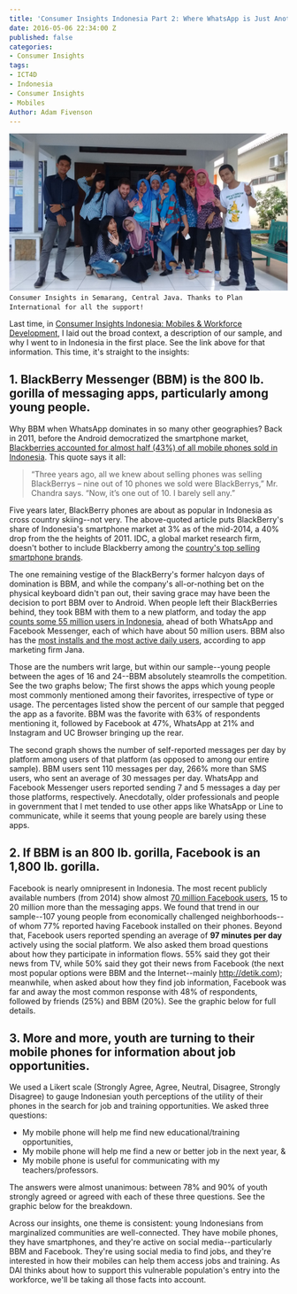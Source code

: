 ```yaml
---
title: 'Consumer Insights Indonesia Part 2: Where WhatsApp is Just Another BBM clone'
date: 2016-05-06 22:34:00 Z
published: false
categories:
- Consumer Insights
tags:
- ICT4D
- Indonesia
- Consumer Insights
- Mobiles
Author: Adam Fivenson
---
```


![IMG_20160401_121015615.jpg](/uploads/IMG_20160401_121015615.jpg)
`Consumer Insights in Semarang, Central Java. Thanks to Plan International for all the support!`

Last time, in [Consumer Insights Indonesia: Mobiles & Workforce Development](http://dai-global-digital.com/consumer%20insights/2016/05/17/indonesia-consumer-insights.html), I laid out the broad context, a description of our sample, and why I went to in Indonesia in the first place. See the link above for that information. This time, it's straight to the insights:

## 1. BlackBerry Messenger (BBM) is the 800 lb. gorilla of messaging apps, particularly among young people.

Why BBM when WhatsApp dominates in so many other geographies?  Back in 2011, before the Android democratized the smartphone market, [Blackberries accounted for almost half (43%) of all mobile phones sold in Indonesia](http://www.theglobeandmail.com/report-on-business/international-business/lack-of-global-knowledge-has-cost-blackberry-indonesia/article21432165/). This quote says it all:

> “Three years ago, all we knew about selling phones was selling BlackBerrys – nine out of 10 phones we sold were BlackBerrys,” Mr. Chandra says. “Now, it’s one out of 10. I barely sell any.”

Five years later, BlackBerry phones are about as popular in Indonesia as cross country skiing--not very. The above-quoted article puts BlackBerry's share of Indonesia's smartphone market at 3% as of the mid-2014, a 40% drop from the the heights of 2011. IDC, a global market research firm, doesn't bother to include Blackberry among the [country's top selling smartphone brands](https://www.idc.com/getdoc.jsp?containerId=prAP41041116).

The one remaining vestige of the BlackBerry's former halcyon days of domination is BBM, and while the company's all-or-nothing bet on the physical keyboard didn't pan out, their saving grace may have been the decision to port BBM over to Android. When people left their BlackBerries behind, they took BBM with them to a new platform, and today the app [counts some 55 million users in Indonesia](http://blogs.wsj.com/digits/2016/02/29/why-blackberry-is-a-hit-in-indonesia/), ahead of both WhatsApp and Facebook Messenger, each of which have about 50 million users. BBM also has the [most installs and the most active daily users](https://blog.jana.com/2015/06/18/top-messenger-apps-in-indonesia/), according to app marketing firm Jana.

Those are the numbers writ large, but within our sample--young people between the ages of 16 and 24--BBM absolutely steamrolls the competition. See the two graphs below; The first shows the apps which young people most commonly mentioned among their favorites, irrespective of type or usage. The percentages listed show the percent of our sample that pegged the app as a favorite. BBM was the favorite with 63% of respondents mentioning it, followed by Facebook at 47%, WhatsApp at 21% and Instagram and UC Browser bringing up the rear.

<script id="infogram_0_73daef7e-f91b-449f-9c10-44214117e967" title="Favorite apps 2" src="//e.infogr.am/js/embed.js?gOo" type="text/javascript"></script>

The second graph shows the number of self-reported messages per day by platform among users of that platform (as opposed to among our entire sample). BBM users sent 110 messages per day, 266% more than SMS users, who sent an average of 30 messages per day. WhatsApp and Facebook Messenger users reported sending 7 and 5 messages a day per those platforms, respectively. Anecdotally, older professionals and people in government that I met tended to use other apps like WhatsApp or Line to communicate, while it seems that young people are barely using these apps.

<script id="infogram_0_N4e6sWYz1zPSPnOl" title="Messages per day" src="//e.infogr.am/js/embed.js?dAU" type="text/javascript"></script>

## 2. If BBM is an 800 lb. gorilla, Facebook is an 1,800 lb. gorilla.

Facebook is nearly omnipresent in Indonesia. The most recent publicly available numbers (from 2014) show almost [70 million Facebook users](http://blogs.wsj.com/digits/2014/06/27/facebook-users-in-indonesia-rise-to-69-million/), 15 to 20 million more than the messaging apps. We found that trend in our sample--107 young people from economically challenged neighborhoods--of whom 77% reported having Facebook installed on their phones. Beyond that, Facebook users reported spending an average of **97 minutes per day** actively using the social platform. We also asked them broad questions about how they participate in information flows. 55% said they got their news from TV, while 50% said they got their news from Facebook (the next most popular options were BBM and the Internet--mainly http://detik.com); meanwhile, when asked about how they find job information, Facebook was far and away the most common response with 48% of respondents, followed by friends (25%) and BBM (20%). See the graphic below for full details.

<script id="infogram_0_b8e5ebe4-db97-4eb8-858e-7da42733599c" title="Copy: Info Flows and Indonesian Youth" src="//e.infogr.am/js/embed.js?DPi" type="text/javascript"></script>

## 3. More and more, youth are turning to their mobile phones for information about job opportunities.

We used a Likert scale (Strongly Agree, Agree, Neutral, Disagree, Strongly Disagree) to gauge Indonesian youth perceptions of the utility of their phones in the search for job and training opportunities. We asked three questions:

* My mobile phone will help me find new educational/training opportunities,
* My mobile phone will help me find a new or better job in the next year, &
* My mobile phone is useful for communicating with my teachers/professors.

The answers were almost unanimous: between 78% and 90% of youth strongly agreed or agreed with each of these three questions. See the graphic below for the breakdown.

<script id="infogram_0_2oRP1aq33YePvkNa" title="Likert" src="//e.infogr.am/js/embed.js?7eO" type="text/javascript"></script>

Across our insights, one theme is consistent: young Indonesians from marginalized communities are well-connected. They have mobile phones, they have smartphones, and they're active on social media--particularly BBM and Facebook. They're using social media to find jobs, and they're interested in how their mobiles can help them access jobs and training. As DAI thinks about how to support this vulnerable population's entry into the workforce, we'll be taking all those facts into account. 